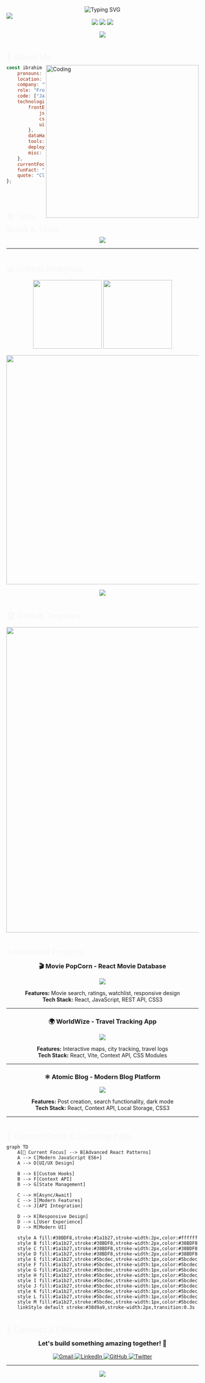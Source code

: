 <div align="center">
  <img src="https://readme-typing-svg.demolab.com?font=Fira+Code&weight=600&size=32&duration=3000&pause=1000&color=38BDF8&center=true&vCenter=true&width=900&lines=Hi+there!+I'm+Ibrahim+Ahmed+%F0%9F%91%8B;Frontend+Developer+%7C+React+Enthusiast;Creating+Clean+Responsive+Web+Designs!;Welcome+to+my+GitHub+Universe+%F0%9F%9A%80" alt="Typing SVG" />
</div>

<img src="https://capsule-render.vercel.app/api?type=waving&color=38BDF8&height=120&section=header&text=Welcome%20to%20My%20Profile!&fontSize=30&fontColor=ffffff&animation=fadeIn&fontAlignY=40"/>

<div align="center">
  <img src="https://komarev.com/ghpvc/?username=ibrahim-ahmed26&style=for-the-badge&color=0891b2&labelColor=1c1917" />
  <img src="https://img.shields.io/github/followers/ibrahim-ahmed26?logo=github&style=for-the-badge&color=0891b2&labelColor=1c1917" />
  <img src="https://img.shields.io/github/stars/ibrahim-ahmed26?logo=github&style=for-the-badge&color=0891b2&labelColor=1c1917" />
</div>

<p align="center">
  <img src="https://github-profile-summary-cards.vercel.app/api/cards/profile-details?username=ibrahim-ahmed26&theme=tokyonight" />
</p>

## 🚀 About Me

<img align="right" alt="Coding" width="400" src="https://cdn.dribbble.com/users/1162077/screenshots/3848914/programmer.gif">

```javascript
const ibrahim = {
    pronouns: "He/Him",
    location: "Cairo, Egypt 🇪🇬",
    company: "Watanya Company For Roads",
    role: "Frontend Developer",
    code: ["JavaScript", "HTML", "CSS", "React"],
    technologies: {
        frontEnd: {
            js: ["React", "JavaScript ES6+", "Vanilla JavaScript"],
            css: ["Tailwind CSS", "Sass", "CSS3"],
            ui: ["Figma", "Responsive Design", "Modern UI/UX"]
        },
        dataHandling: ["REST APIs", "JSON", "Fetch API", "Local Storage"],
        tools: ["Git", "VS Code", "npm", "Webpack", "Vite"],
        deployment: ["Vercel", "Netlify", "GitHub Pages"],
        misc: ["Responsive Design", "CSS Animations", "Modern JavaScript"]
    },
    currentFocus: "Building responsive and interactive web applications with React",
    funFact: "I debug with console.log() and I'm not ashamed! 😄",
    quote: "Clean code is simple and direct! ✨"
};
```

<br/>

## 🛠️ Tech Stack & Tools

<div align="center">
  <img src="https://skillicons.dev/icons?i=js,react,html,css,tailwind,sass,vite,figma,git,github,vscode,npm,webpack&theme=light" />
</div>

<style>
  img[src*="skillicons.dev"] {
    transition: transform 0.3s ease-in-out;
  }
  img[src*="skillicons.dev"]:hover {
    transform: scale(1.1);
  }
</style>

---

## 📊 GitHub Analytics

<div align="center">
  <img height="180em" src="https://github-readme-stats.vercel.app/api?username=ibrahim-ahmed26&show_icons=true&theme=tokyonight&include_all_commits=true&count_private=true&hide_border=true&bg_color=1a1b27"/>
  <img height="180em" src="https://github-readme-stats.vercel.app/api/top-langs/?username=ibrahim-ahmed26&layout=compact&langs_count=10&theme=tokyonight&hide_border=true&bg_color=1a1b27"/>
</div>

<p align="center">
  <img width="600em" src="https://github-readme-streak-stats.herokuapp.com/?user=ibrahim-ahmed26&theme=tokyonight&hide_border=true&background=1a1b27"/>
</p>

<p align="center">
  <img src="https://github-readme-activity-graph.vercel.app/graph?username=ibrahim-ahmed26&bg_color=1a1b27&color=38d9a9&line=38d9a9&point=5bcdec&area=true&hide_border=true"/>
</p>

## 🏆 GitHub Trophies

<p align="center">
  <img width="800" src="https://github-profile-trophy.vercel.app/?username=ibrahim-ahmed26&theme=tokyonight&no-frame=true&no-bg=true&margin-w=4&row=1"/>
</p>

## ✨ Featured Projects

<div align="center">

### 🎬 Movie PopCorn - React Movie Database
<a href="https://github.com/ibrahim-ahmed26/Movie-PopCorn">
  <img src="https://github-readme-stats.vercel.app/api/pin/?username=ibrahim-ahmed26&repo=Movie-PopCorn&theme=tokyonight&hide_border=true&bg_color=1a1b27" />
</a>

**Features:** Movie search, ratings, watchlist, responsive design  
**Tech Stack:** React, JavaScript, REST API, CSS3

---

### 🌍 WorldWize - Travel Tracking App
<a href="https://github.com/ibrahim-ahmed26/WorldWize-Vite">
  <img src="https://github-readme-stats.vercel.app/api/pin/?username=ibrahim-ahmed26&repo=WorldWize-Vite&theme=tokyonight&hide_border=true&bg_color=1a1b27" />
</a>

**Features:** Interactive maps, city tracking, travel logs  
**Tech Stack:** React, Vite, Context API, CSS Modules

---

### ⚛️ Atomic Blog - Modern Blog Platform
<a href="https://github.com/ibrahim-ahmed26/Atomic-Blog">
  <img src="https://github-readme-stats.vercel.app/api/pin/?username=ibrahim-ahmed26&repo=Atomic-Blog&theme=tokyonight&hide_border=true&bg_color=1a1b27" />
</a>

**Features:** Post creation, search functionality, dark mode  
**Tech Stack:** React, Context API, Local Storage, CSS3

</div>

<style>
  div[align="center"] > a > img {
    transition: transform 0.3s ease-in-out;
  }
  div[align="center"] > a > img:hover {
    transform: translateY(-5px);
  }
</style>

---

## 🚀 Current Goals & Learning Path

```mermaid
graph TD
    A[🚀 Current Focus] --> B[Advanced React Patterns]
    A --> C[Modern JavaScript ES6+]
    A --> D[UI/UX Design]

    B --> E[Custom Hooks]
    B --> F[Context API]
    B --> G[State Management]

    C --> H[Async/Await]
    C --> I[Modern Features]
    C --> J[API Integration]

    D --> K[Responsive Design]
    D --> L[User Experience]
    D --> M[Modern UI]

    style A fill:#38BDF8,stroke:#1a1b27,stroke-width:2px,color:#ffffff
    style B fill:#1a1b27,stroke:#38BDF8,stroke-width:2px,color:#38BDF8
    style C fill:#1a1b27,stroke:#38BDF8,stroke-width:2px,color:#38BDF8
    style D fill:#1a1b27,stroke:#38BDF8,stroke-width:2px,color:#38BDF8
    style E fill:#1a1b27,stroke:#5bcdec,stroke-width:1px,color:#5bcdec
    style F fill:#1a1b27,stroke:#5bcdec,stroke-width:1px,color:#5bcdec
    style G fill:#1a1b27,stroke:#5bcdec,stroke-width:1px,color:#5bcdec
    style H fill:#1a1b27,stroke:#5bcdec,stroke-width:1px,color:#5bcdec
    style I fill:#1a1b27,stroke:#5bcdec,stroke-width:1px,color:#5bcdec
    style J fill:#1a1b27,stroke:#5bcdec,stroke-width:1px,color:#5bcdec
    style K fill:#1a1b27,stroke:#5bcdec,stroke-width:1px,color:#5bcdec
    style L fill:#1a1b27,stroke:#5bcdec,stroke-width:1px,color:#5bcdec
    style M fill:#1a1b27,stroke:#5bcdec,stroke-width:1px,color:#5bcdec
    linkStyle default stroke:#38d9a9,stroke-width:2px,transition:0.3s
```

## 🙋 Connect & Collaborate

<div align="center">

### Let's build something amazing together! 🚀

<a href="mailto:ibrahim.ahmed26@gmail.com">
  <img src="https://img.shields.io/badge/Gmail-D14836?style=for-the-badge&logo=gmail&logoColor=white" alt="Gmail"/>
</a>
<a href="https://www.linkedin.com/in/ibrahim-ahmed-53795a213/">
  <img src="https://img.shields.io/badge/LinkedIn-0077B5?style=for-the-badge&logo=linkedin&logoColor=white" alt="LinkedIn"/>
</a>
<a href="https://github.com/ibrahim-ahmed26">
  <img src="https://img.shields.io/badge/GitHub-100000?style=for-the-badge&logo=github&logoColor=white" alt="GitHub"/>
</a>
<a href="https://twitter.com/ibrahim_ahmed26">
  <img src="https://img.shields.io/badge/Twitter-1DA1F2?style=for-the-badge&logo=twitter&logoColor=white" alt="Twitter"/>
</a>

</div>

<style>
  div[align="center"] > a > img[src*="shields.io"] {
    transition: transform 0.3s ease-in-out;
  }
  div[align="center"] > a > img[src*="shields.io"]:hover {
    transform: scale(1.1);
  }
</style>

---

<div align="center">
  <img src="https://capsule-render.vercel.app/api?type=waving&color=gradient&height=100&section=footer&animation=twinkling&width=100%"/>
</div>

<style>
  h2 {
    animation: fadeIn 1s ease-in-out;
  }
  @keyframes fadeIn {
    0% { opacity: 0; transform: translateY(10px); }
    100% { opacity: 1; transform: translateY(0); }
  }
</style>

